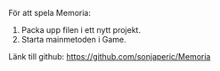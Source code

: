 För att spela Memoria:
1. Packa upp filen i ett nytt projekt.
2. Starta mainmetoden i Game.

Länk till github:
https://github.com/sonjaperic/Memoria